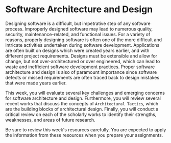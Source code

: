 # Software Architecture and Design

Designing software is a difficult, but impetrative step of any software process. Improperly designed software may lead to numerous quality, security, maintenance-related, and functional issues. For a variety of reasons, properly designing software is often one of the more difficult and intricate activities undertaken during software development. Applications are often built on designs which were created years earlier, and with different project requirements. Designs must be extensible and allow for change, but not over-architectured or over engineered, which can lead to waste and inefficient software development practices. Proper software architecture and design is also of paramount importance since software defects or missed requirements are often traced back to design mistakes that were made years earlier.

This week, you will evaluate several key challenges and emerging concerns for software architecture and design. Furthermore, you will review several recent works that discuss the concepts of `Architectural Tactics`, which are the building blocks of architectural design. Finally, you will conduct a critical review on each of the scholarly works to identify their strengths, weaknesses, and areas of future research.

Be sure to review this week's resources carefully. You are expected to apply the information from these resources when you prepare your assignments.
